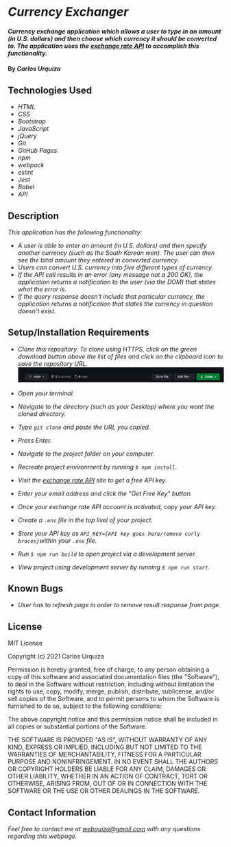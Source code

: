 # _Currency Exchanger_

#### _Currency exchange application which allows a user to type in an amount (in U.S. dollars) and then choose which currency it should be converted to. The application uses the [exchange rate API](https://www.exchangerate-api.com/) to accomplish this functionality._

#### By _**Carlos Urquiza**_

## Technologies Used

* _HTML_
* _CSS_
* _Bootstrap_
* _JavaScript_
* _jQuery_
* _Git_
* _GitHub Pages_
* _npm_
* _webpack_
* _eslint_
* _Jest_
* _Babel_
* _API_


## Description

_This application has the following functionality:_

* _A user is able to enter an amount (in U.S. dollars) and then specify another currency (such as the South Korean won). The user can then see the total amount they entered in converted currency._
* _Users can convert U.S. currency into five different types of currency._
* _If the API call results in an error (any message not a 200 OK), the application returns a notification to the user (via the DOM) that states what the error is._
* _If the query response doesn't include that particular currency, the application returns a notification that states the currency in question doesn't exist._

## Setup/Installation Requirements

* _Clone this repository. To clone using HTTPS, click on the green download button above the list of files and click on the clipboard icon to save the repository URL._
[![Clone button](src/assets/images/clone_button.png)](#)

* _Open your terminal._
* _Navigate to the directory (such as your Desktop) where you want the cloned directory._
* _Type `git clone` and paste the URL you copied._
* _Press Enter._
* _Navigate to the project folder on your computer._
* _Recreate project environment by running `$ npm install`._
* _Visit the [exchange rate API](https://www.exchangerate-api.com/) site to get a free API key._
* _Enter your email address and click the "Get Free Key" button._
* _Once your exchange rate API account is activated, copy your API key._
* _Create a `.env` file in the top livel of your project._
* _Store your API key as `API_KEY={API key goes here/remove curly braces}`within your `.env` file._
* _Run `$ npm run build` to open project via a development server._
* _View project using development server by running `$ npm run start`._

## Known Bugs

* _User has to refresh page in order to remove result response from page._

## License

MIT License

Copyright (c) 2021 Carlos Urquiza

Permission is hereby granted, free of charge, to any person obtaining a copy
of this software and associated documentation files (the "Software"), to deal
in the Software without restriction, including without limitation the rights
to use, copy, modify, merge, publish, distribute, sublicense, and/or sell
copies of the Software, and to permit persons to whom the Software is
furnished to do so, subject to the following conditions:

The above copyright notice and this permission notice shall be included in all
copies or substantial portions of the Software.

THE SOFTWARE IS PROVIDED "AS IS", WITHOUT WARRANTY OF ANY KIND, EXPRESS OR
IMPLIED, INCLUDING BUT NOT LIMITED TO THE WARRANTIES OF MERCHANTABILITY,
FITNESS FOR A PARTICULAR PURPOSE AND NONINFRINGEMENT. IN NO EVENT SHALL THE
AUTHORS OR COPYRIGHT HOLDERS BE LIABLE FOR ANY CLAIM, DAMAGES OR OTHER
LIABILITY, WHETHER IN AN ACTION OF CONTRACT, TORT OR OTHERWISE, ARISING FROM,
OUT OF OR IN CONNECTION WITH THE SOFTWARE OR THE USE OR OTHER DEALINGS IN THE
SOFTWARE.

## Contact Information

_Feel free to contact me at webquiza@gmail.com with any questions regarding this webpage._